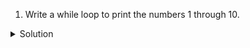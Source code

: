 1. Write a while loop to print the numbers 1 through 10.
  <details><summary>Solution</summary

  ```js
  let number = 1
  while (number <= 10) {
    console.log(number);
    number++;
  }
  ```

  </details>

